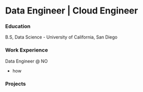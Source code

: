 # Data Engineer | Cloud Engineer

### Education
B.S, Data Science - University of California, San Diego

### Work Experience
Data Engineer @ NO
- how

### Projects
